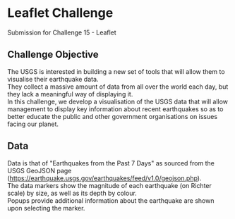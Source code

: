 # Leaflet Challenge
Submission for Challenge 15 - Leaflet

## Challenge Objective
The USGS is interested in building a new set of tools that will allow them to visualise their earthquake data.  
They collect a massive amount of data from all over the world each day, but they lack a meaningful way of displaying it.  
In this challenge, we develop a visualisation of the USGS data that will allow management to display key information about recent earthquakes so as to better educate the public and other government organisations  on issues facing our planet.

## Data
Data is that of "Earthquakes from the Past 7 Days" as sourced from the USGS GeoJSON page (https://earthquake.usgs.gov/earthquakes/feed/v1.0/geojson.php).   
The data markers show the magnitude of each earthquake (on Richter scale) by size, as well as its depth by colour.  
Popups provide additional information about the earthquake are shown upon selecting the marker.  
